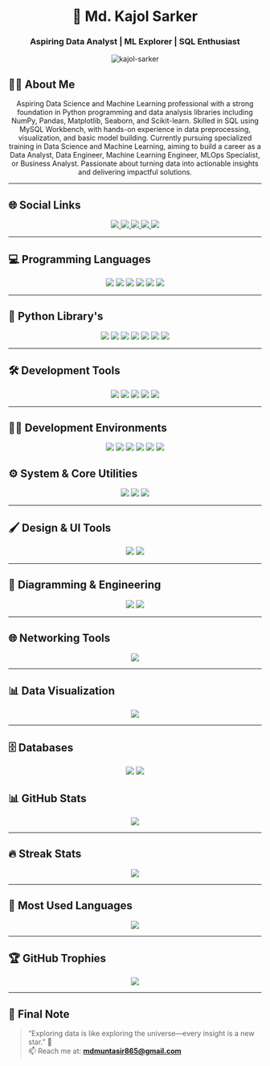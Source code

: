 <h1 align="center">🚀 Md. Kajol Sarker</h1>
<h3 align="center">Aspiring Data Analyst | ML Explorer | SQL Enthusiast</h3>

<p align="center">
  <img src="https://komarev.com/ghpvc/?username=kajol-sarker&label=Profile%20views&color=blueviolet&style=flat-square" alt="kajol-sarker" />
</p>

## 👨‍💼 About Me

<p align="center">
Aspiring Data Science and Machine Learning professional with a strong foundation in Python programming and data analysis libraries including NumPy, Pandas, Matplotlib, Seaborn, and Scikit-learn. Skilled in SQL using MySQL Workbench, with hands-on experience in data preprocessing, visualization, and basic model building. Currently pursuing specialized training in Data Science and Machine Learning, aiming to build a career as a Data Analyst, Data Engineer, Machine Learning Engineer, MLOps Specialist, or Business Analyst. Passionate about turning data into actionable insights and delivering impactful solutions.
</p>

---

## 🌐 Social Links

<div align="center">
  <a href="https://www.linkedin.com/in/kajol-sarker/" target="_blank">
    <img src="https://img.shields.io/badge/-LinkedIn-0077B5?style=for-the-badge&logo=linkedin&logoColor=white" />
  </a>
  <a href="https://codeforces.com/profile/kajol012" target="_blank">
    <img src="https://img.shields.io/badge/-Codeforces-1F8ACB?style=for-the-badge&logo=codeforces&logoColor=white" />
  </a>
  <a href="https://codepen.io/kajol-sarker" target="_blank">
    <img src="https://img.shields.io/badge/-Codepen-000000?style=for-the-badge&logo=codepen&logoColor=white" />
  </a>
  <a href="https://www.facebook.com/ka.ja.la.661347" target="_blank">
    <img src="https://img.shields.io/badge/-Facebook-1877F2?style=for-the-badge&logo=facebook&logoColor=white" />
  </a>
  <a href="https://www.instagram.com/qalbi.kaju" target="_blank">
    <img src="https://img.shields.io/badge/-Instagram-E4405F?style=for-the-badge&logo=instagram&logoColor=white" />
  </a>
</div>


---

## 💻 Programming Languages

<div align="center">
  <img src="https://img.shields.io/badge/C-00599C?style=for-the-badge&logo=c&logoColor=white" />
  <img src="https://img.shields.io/badge/Java-007396?style=for-the-badge&logo=java&logoColor=white" />
  <img src="https://img.shields.io/badge/Python-3776AB?style=for-the-badge&logo=python&logoColor=white" />
  <img src="https://img.shields.io/badge/SQL-4479A1?style=for-the-badge&logo=mysql&logoColor=white" />
  <img src="https://img.shields.io/badge/HTML5-E34F26?style=for-the-badge&logo=html5&logoColor=white" />
  <img src="https://img.shields.io/badge/CSS3-1572B6?style=for-the-badge&logo=css3&logoColor=white" />
</div>

---

## 🤖 Python Library's

<div align="center">
  <img src="https://img.shields.io/badge/Numpy-013243?style=for-the-badge&logo=numpy&logoColor=white" />
  <img src="https://img.shields.io/badge/Pandas-150458?style=for-the-badge&logo=pandas&logoColor=white" />
  <img src="https://img.shields.io/badge/Seaborn-2E4053?style=for-the-badge&logo=python&logoColor=white" />
  <img src="https://img.shields.io/badge/Scikit--Learn-F7931E?style=for-the-badge&logo=scikit-learn&logoColor=white" />
  <img src="https://img.shields.io/badge/TensorFlow-FF6F00?style=for-the-badge&logo=tensorflow&logoColor=white" />
  <img src="https://img.shields.io/badge/PyTorch-EE4C2C?style=for-the-badge&logo=pytorch&logoColor=white" />
  <img src="https://img.shields.io/badge/OpenCV-5C3EE8?style=for-the-badge&logo=opencv&logoColor=white" />
</div>

---


## 🛠️ Development Tools

<div align="center">
  <img src="https://img.shields.io/badge/VSCode-007ACC?style=for-the-badge&logo=visual-studio-code&logoColor=white" />
  <img src="https://img.shields.io/badge/Jupyter-F37626?style=for-the-badge&logo=jupyter&logoColor=white" />
  <img src="https://img.shields.io/badge/MySQL%20Workbench-4479A1?style=for-the-badge&logo=mysql&logoColor=white" />
  <img src="https://img.shields.io/badge/XAMPP-FB7A24?style=for-the-badge&logo=xampp&logoColor=white" />
  <img src="https://img.shields.io/badge/Localhost-000000?style=for-the-badge&logo=apache&logoColor=white" />
</div>

---

## 🧑‍💻 Development Environments

<div align="center">
  <img src="https://img.shields.io/badge/VSCode-007ACC?style=for-the-badge&logo=visual-studio-code&logoColor=white" />
  <img src="https://img.shields.io/badge/NetBeans-1B6AC6?style=for-the-badge&logo=apache-netbeans-ide&logoColor=white" />
  <img src="https://img.shields.io/badge/Code::Blocks-000000?style=for-the-badge&logo=codeblocks&logoColor=white" />
  <img src="https://img.shields.io/badge/IntelliJ-000000?style=for-the-badge&logo=intellij-idea&logoColor=white" />
  <img src="https://img.shields.io/badge/Eclipse-2C2255?style=for-the-badge&logo=eclipse&logoColor=white" />
  <img src="https://img.shields.io/badge/PyCharm-1D7C8A?style=for-the-badge&logo=pycharm&logoColor=white" />
</div>


## ⚙️ System & Core Utilities

<div align="center">
  <img src="https://img.shields.io/badge/Git-F05032?style=for-the-badge&logo=git&logoColor=white" />
  <img src="https://img.shields.io/badge/Linux-FCC624?style=for-the-badge&logo=linux&logoColor=black" />
  <img src="https://img.shields.io/badge/Arduino-00979D?style=for-the-badge&logo=arduino&logoColor=white" />
</div>

---

## 🖌️ Design & UI Tools

<div align="center">
  <img src="https://img.shields.io/badge/Figma-F24E1E?style=for-the-badge&logo=figma&logoColor=white" />
  <img src="https://img.shields.io/badge/Canva-00C4CC?style=for-the-badge&logo=canva&logoColor=white" />
</div>

---

## 🧠 Diagramming & Engineering

<div align="center">
  <img src="https://img.shields.io/badge/Draw.io-FEA500?style=for-the-badge&logo=diagrams.net&logoColor=white" />
  <img src="https://img.shields.io/badge/AutoCAD-EF3B24?style=for-the-badge&logo=autodesk&logoColor=white" />
</div>

---

## 🌐 Networking Tools

<div align="center">
  <img src="https://img.shields.io/badge/Cisco%20Packet%20Tracer-1D63ED?style=for-the-badge&logo=cisco&logoColor=white" />
</div>

---

## 📊 Data Visualization

<div align="center">
  <img src="https://img.shields.io/badge/Power%20BI-F2C811?style=for-the-badge&logo=powerbi&logoColor=black" />
</div>

---


## 🗄️ Databases

<div align="center">
  <img src="https://img.shields.io/badge/Oracle-F80000?style=for-the-badge&logo=oracle&logoColor=white" />
  <img src="https://img.shields.io/badge/MySQL-4479A1?style=for-the-badge&logo=mysql&logoColor=white" />
</div>



## 📊 GitHub Stats

<p align="center">
  <img src="https://github-readme-stats.vercel.app/api?username=kajol-sarker&show_icons=true&theme=merko" />
</p>

---

## 🔥 Streak Stats

<p align="center">
  <img src="https://github-readme-streak-stats.herokuapp.com/?user=kajol-sarker&theme=merko" />
</p>

---

## 🧮 Most Used Languages

<p align="center">
  <img src="https://github-readme-stats.vercel.app/api/top-langs/?username=kajol-sarker&layout=compact&theme=merko" />
</p>

---

## 🏆 GitHub Trophies

<p align="center">
  <img src="https://github-profile-trophy.vercel.app/?username=kajol-sarker&theme=darkhub" />
</p>

---

## 🎯 Final Note

> “Exploring data is like exploring the universe—every insight is a new star.” 🌌  
> 📫 Reach me at: **mdmuntasir865@gmail.com**
